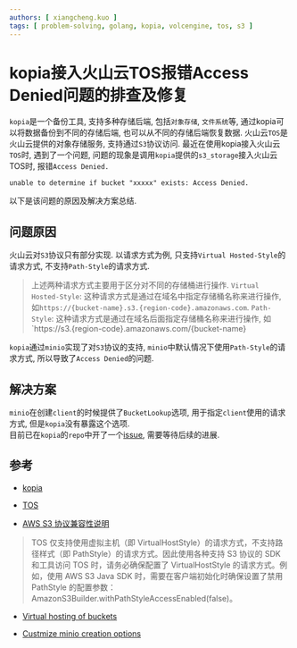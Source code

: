 ```yaml
---
authors: [ xiangcheng.kuo ]
tags: [ problem-solving, golang, kopia, volcengine, tos, s3 ]
---
```


# kopia接入火山云TOS报错Access Denied问题的排查及修复

`kopia`是一个备份工具, 支持多种存储后端, 包括`对象存储`, `文件系统`等,
通过kopia可以将数据备份到不同的存储后端, 也可以从不同的存储后端恢复数据.
火山云`TOS`是火山云提供的对象存储服务, 支持通过`S3`协议访问.
最近在使用kopia接入火山云`TOS`时, 遇到了一个问题, 问题的现象是调用`kopia`提供的`s3_storage`接入火山云TOS时, 报错`Access Denied.`

```log
unable to determine if bucket "xxxxx" exists: Access Denied.
```

以下是该问题的原因及解决方案总结.

<!--truncate-->

## 问题原因

火山云对`S3`协议只有部分实现.
以请求方式为例, 只支持`Virtual Hosted-Style`的请求方式, 不支持`Path-Style`的请求方式.
> 上述两种请求方式主要用于区分对不同的存储桶进行操作.
> `Virtual Hosted-Style`:
> 这种请求方式是通过在域名中指定存储桶名称来进行操作, 如`https://{bucket-name}.s3.{region-code}.amazonaws.com`.
> `Path-Style`:
> 这种请求方式是通过在域名后面指定存储桶名称来进行操作, 如`https://s3.{region-code}.amazonaws.com/{bucket-name}

`kopia`通过`minio`实现了对`S3`协议的支持, `minio`中默认情况下使用`Path-Style`的请求方式,
所以导致了`Access Denied`的问题.

## 解决方案

`minio`在创建`client`的时候提供了`BucketLookup`选项, 用于指定`client`使用的请求方式, 但是`kopia`没有暴露这个选项.<br/>
目前已在`kopia`的`repo`中开了一个[issue](https://github.com/kopia/kopia/issues/3734), 需要等待后续的进展.

## 参考

- [kopia](https://github.com/kopia/kopia)
- [TOS](https://www.volcengine.com/docs/6349)

- [AWS S3 协议兼容性说明](https://www.volcengine.com/docs/6349/147050)

> TOS 仅支持使用虚拟主机（即 VirtualHostStyle）的请求方式，不支持路径样式（即 PathStyle）的请求方式。因此使用各种支持 S3 协议的
> SDK 和工具访问 TOS 时，请务必确保配置了 VirtualHostStyle 的请求方式。例如，使用 AWS S3 Java SDK 时，需要在客户端初始化时确保设置了禁用
> PathStyle 的配置参数：AmazonS3Builder.withPathStyleAccessEnabled(false)。

- [Virtual hosting of buckets](https://docs.aws.amazon.com/AmazonS3/latest/userguide/VirtualHosting.html?spm=a2c4g.11186623.0.0.6b9d64012JMDoP)

- [Custmize minio creation options](https://github.com/kopia/kopia/issues/3734)